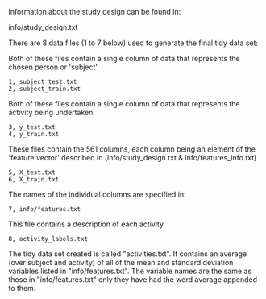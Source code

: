 

Information about the study design can be found in:

info/study_design.txt

There are 8 data files (1 to 7 below) used to generate the final tidy data set:

Both of these files contain a single column of data that represents the chosen person or 'subject'

    1, subject_test.txt
    2, subject_train.txt

Both of these files contain a single column of data that represents the activity being undertaken

    3, y_test.txt
    4, y_train.txt

These files contain the 561 columns, each column being an element of the 'feature vector' described in (info/study_design.txt & info/features_info.txt)

    5, X_test.txt
    6, X_train.txt

The names of the individual columns are specified in:

    7, info/features.txt

This file contains a description of each activity

    8, activity_labels.txt

The tidy data set created is called "activities.txt". It contains an average (over subject and activity)
of all of the mean and standard deviation variables listed in "info/features.txt". The variable
names are the same as those in "info/features.txt" only they have had the word average appended to them.




